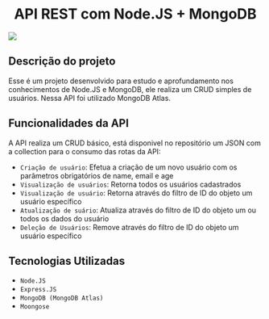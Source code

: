 <h1 align="center"> API REST com Node.JS + MongoDB</h1

<p align="center">
<img src="https://img.shields.io/static/v1?label=STATUS&message=CONCLUIDO&color=GREEN&?style=for-the-badge&logo=appveyor"/>
</p>

<h2> Descrição do projeto</h2>
Esse é um projeto desenvolvido para estudo e aprofundamento nos conhecimentos de Node.JS e MongoDB, ele realiza um CRUD simples de usuários. Nessa API foi utilizado MongoDB Atlas.

<h2>Funcionalidades da API</h2>

A API realiza um CRUD básico, está disponivel no repositório um JSON com a collection para o consumo das rotas da API:

- `Criação de usuário`: Efetua a criação de um novo usuário com os parâmetros obrigatórios de name, email e age
- `Visualização de usuários`: Retorna todos os usuários cadastrados
- `Visualização de usuário`: Retorna através do filtro de ID do objeto um usuário específico
- `Atualização de suário`: Atualiza através do filtro de ID do objeto um ou todos os dados do usuário
- `Deleção de Usuários`: Remove através do filtro de ID do objeto um usuário específico

<h2>Tecnologias Utilizadas</h2>

- `Node.JS`
- `Express.JS`
- `MongoDB (MongoDB Atlas)`
- `Moongose`
